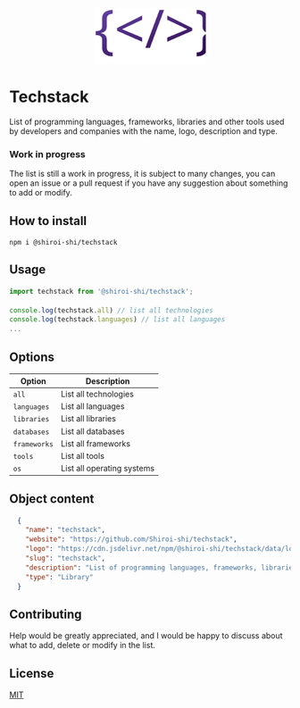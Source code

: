 <p align="center"><img src="https://raw.githubusercontent.com/Shiroi-shi/techstack/master/data/logos/techstack.svg" alt="techstack logo" data-canonical-src="https://raw.githubusercontent.com/Shiroi-shi/techstack/master/data/logos/techstack.svg" width="200" height="100" /></p>

# Techstack
List of programming languages, frameworks, libraries and other tools used by developers and companies with the name, logo, description and type.

### Work in progress
The list is still a work in progress, it is subject to many changes, you can open an issue or a pull request if you have any suggestion about something to add or modify.

## How to install
```
npm i @shiroi-shi/techstack
```

## Usage
```javascript
import techstack from '@shiroi-shi/techstack';

console.log(techstack.all) // list all technologies
console.log(techstack.languages) // list all languages
...
```

## Options
| Option | Description |
| ------------ | ----------- |
| `all`   | List all technologies |
| `languages`  | List all languages |
| `libraries` | List all libraries |
| `databases` | List all databases |
| `frameworks` | List all frameworks |
| `tools` | List all tools |
| `os` | List all operating systems |

## Object content
```json
  {
    "name": "techstack",
    "website": "https://github.com/Shiroi-shi/techstack",
    "logo": "https://cdn.jsdelivr.net/npm/@shiroi-shi/techstack/data/logos/techstack.svg",
    "slug": "techstack",
    "description": "List of programming languages, frameworks, libraries and other tools used by developers and companies with the name, logo, description and type.",
    "type": "Library"
  }
```

## Contributing
Help would be greatly appreciated, and I would be happy to discuss about what to add, delete or modify in the list. 

## License
[MIT](https://choosealicense.com/licenses/mit/)
